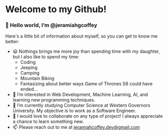 # Welcome to my Github!
### 👋 Hello world, I’m @jeramiahgcoffey

Here's a little bit of information about myself, so you can get to know me better:

- 😃 Nothings brings me more joy than spending time with my daughter, but I also like to spend my time:
    - Coding
    - Jeeping
    - Camping
    - Mountain Biking
    - Fantasizing about better ways Game of Thrones S8 could have ended...
- 👀 I’m interested in Web Development, Machine Learning, AI, and learning new programming techniques.
- 🌱 I’m currently studying Computer Science at Western Governors University. My objective is to work as a Software Engineer.
- 💞️ I would love to collaborate on any type of project! I always appreciate a chance to learn something new.
- 📫 Please reach out to me at jeramiahcoffey.dev@gmail.com

<!---
jeramiahgcoffey/jeramiahgcoffey is a ✨ special ✨ repository because its `README.md` (this file) appears on your GitHub profile.
You can click the Preview link to take a look at your changes.
--->
